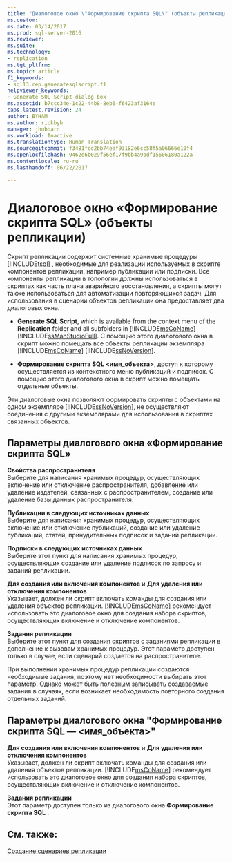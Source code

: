 ```yaml
---
title: "Диалоговое окно \"Формирование скрипта SQL\" (объекты репликации) | Документация Майкрософт"
ms.custom: 
ms.date: 03/14/2017
ms.prod: sql-server-2016
ms.reviewer: 
ms.suite: 
ms.technology:
- replication
ms.tgt_pltfrm: 
ms.topic: article
f1_keywords:
- sql13.rep.generatesqlscript.f1
helpviewer_keywords:
- Generate SQL Script dialog box
ms.assetid: b7ccc34e-1c22-44b8-8eb5-f6423af3164e
caps.latest.revision: 24
author: BYHAM
ms.author: rickbyh
manager: jhubbard
ms.workload: Inactive
ms.translationtype: Human Translation
ms.sourcegitcommit: f3481fcc2bb74eaf93182e6cc58f5a06666e10f4
ms.openlocfilehash: 9462e6b029f56ef17f9bb4a9bdf15606180a122a
ms.contentlocale: ru-ru
ms.lasthandoff: 06/22/2017

---
```

# <a name="generate-sql-script-replication-objects"></a>Диалоговое окно «Формирование скрипта SQL» (объекты репликации)
  Скрипт репликации содержит системные хранимые процедуры [!INCLUDE[tsql](../../includes/tsql-md.md)] , необходимые для реализации используемых в скрипте компонентов репликации, например публикации или подписки. Все компоненты репликации в топологии должны использоваться в скриптах как часть плана аварийного восстановления, а скрипты могут также использоваться для автоматизации повторяющихся задач. Для использования в сценарии объектов репликации она предоставляет два диалоговых окна.  
  
-   **Generate SQL Script**, which is available from the context menu of the **Replication** folder and all subfolders in [!INCLUDE[msCoName](../../includes/msconame-md.md)] [!INCLUDE[ssManStudioFull](../../includes/ssmanstudiofull-md.md)]. С помощью этого диалогового окна в скрипт можно помещать все объекты репликации экземпляра [!INCLUDE[msCoName](../../includes/msconame-md.md)] [!INCLUDE[ssNoVersion](../../includes/ssnoversion-md.md)].  
  
-   **Формирование скрипта SQL \<имя_объекта>**, доступ к которому осуществляется из контекстного меню публикаций и подписок. С помощью этого диалогового окна в скрипт можно помещать отдельные объекты.  
  
 Эти диалоговые окна позволяют формировать скрипты с объектами на одном экземпляре [!INCLUDE[ssNoVersion](../../includes/ssnoversion-md.md)], не осуществляют соединения с другими экземплярами для использования в скриптах связанных объектов.  
  
## <a name="generate-sql-script-options"></a>Параметры диалогового окна «Формирование скрипта SQL»  
 **Свойства распространителя**  
 Выберите для написания хранимых процедур, осуществляющих включение или отключение распространителя, добавление или удаление издателей, связанных с распространителем, создание или удаление базы данных распространителя.  
  
 **Публикации в следующих источниках данных**  
 Выберите для написания хранимых процедур, осуществляющих включение или отключение публикаций, создание или удаление публикаций, статей, принудительных подписок и заданий репликации.  
  
 **Подписки в следующих источниках данных**  
 Выберите этот пункт для написания хранимых процедур, осуществляющих создание или удаление подписок по запросу и заданий репликации.  
  
 **Для создания или включения компонентов** и **Для удаления или отключения компонентов**  
 Указывает, должен ли скрипт включать команды для создания или удаления объектов репликации. [!INCLUDE[msCoName](../../includes/msconame-md.md)] рекомендует использовать это диалоговое окно для создания набора скриптов, осуществляющих включение и отключение компонентов.  
  
 **Задания репликации**  
 Выберите этот пункт для создания скриптов с заданиями репликации в дополнение к вызовам хранимых процедур. Этот параметр доступен только в случае, если сценарий создается на распространителе.  
  
 При выполнении хранимых процедур репликации создаются необходимые задания, поэтому нет необходимости выбирать этот параметр. Однако может быть полезным записывать создаваемые задания в случаях, если возникает необходимость повторного создания отдельных заданий.  
  
## <a name="generate-sql-script-objectname-options"></a>Параметры диалогового окна "Формирование скрипта SQL — \<имя_объекта>"  
 **Для создания или включения компонентов** и **Для удаления или отключения компонентов**  
 Указывает, должен ли скрипт включать команды для создания или удаления объектов репликации. [!INCLUDE[msCoName](../../includes/msconame-md.md)] рекомендует использовать это диалоговое окно для создания набора скриптов, осуществляющих включение и отключение компонентов.  
  
 **Задания репликации**  
 Этот параметр доступен только из диалогового окна **Формирование скрипта SQL** .  
  
## <a name="see-also"></a>См. также:  
 [Создание сценариев репликации](../../relational-databases/replication/scripting-replication.md)  
  
  

